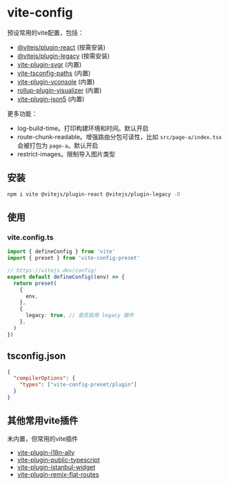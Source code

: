 # vite-config

预设常用的vite配置，包括：

- [@vitejs/plugin-react](https://www.npmjs.com/package/@vitejs/plugin-react) (按需安装)
- [@vitejs/plugin-legacy](https://www.npmjs.com/package/@vitejs/plugin-legacy) (按需安装)
- [vite-plugin-svgr](https://www.npmjs.com/package/vite-plugin-svgr) (内置)
- [vite-tsconfig-paths](https://www.npmjs.com/package/vite-tsconfig-paths) (内置)
- [vite-plugin-vconsole](https://www.npmjs.com/package/vite-plugin-vconsole) (内置)
- [rollup-plugin-visualizer](https://www.npmjs.com/package/rollup-plugin-visualizer) (内置)
- [vite-plugin-json5](https://www.npmjs.com/package/vite-plugin-json5) (内置)

更多功能：
- log-build-time。打印构建环境和时间。默认开启
- route-chunk-readable。增强路由分包可读性，比如 `src/page-a/index.tsx` 会被打包为 `page-a`。默认开启
- restrict-images。限制导入图片类型

## 安装

```bash
npm i vite @vitejs/plugin-react @vitejs/plugin-legacy -D
```

## 使用

### vite.config.ts

```ts
import { defineConfig } from 'vite'
import { preset } from 'vite-config-preset'

// https://vitejs.dev/config/
export default defineConfig((env) => {
  return preset(
    {
      env,
    },
    {
      legacy: true, // 是否启用 legacy 插件
    },
  )
})
```

## tsconfig.json

```json
{
  "compilerOptions": {
    "types": ["vite-config-preset/plugin"]
  }
}
```

## 其他常用vite插件

未内置，但常用的vite插件

- [vite-plugin-i18n-ally](https://www.npmjs.com/package/vite-plugin-i18n-ally)
- [vite-plugin-public-typescript](https://www.npmjs.com/package/vite-plugin-public-typescript)
- [vite-plugin-istanbul-widget](https://www.npmjs.com/package/vite-plugin-istanbul-widget)
- [vite-plugin-remix-flat-routes](https://www.npmjs.com/package/vite-plugin-remix-flat-routes)
